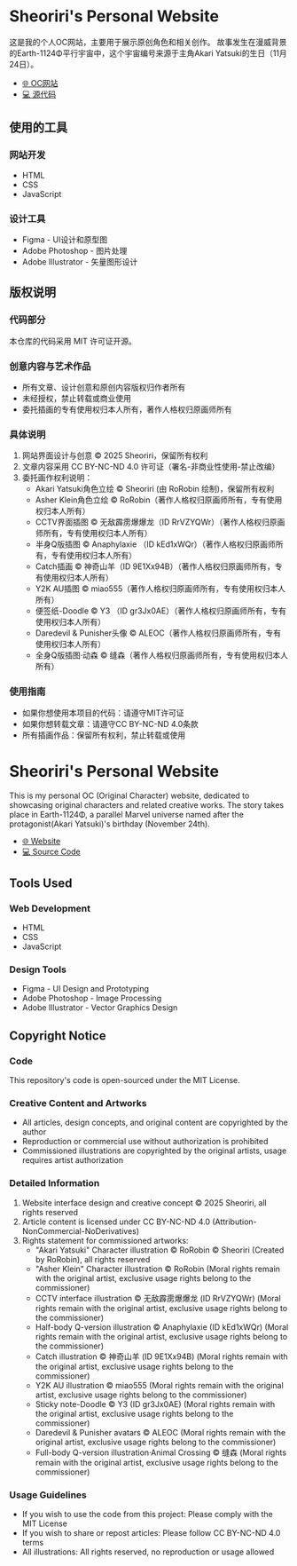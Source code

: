 # Sheoriri's Personal Website

这是我的个人OC网站，主要用于展示原创角色和相关创作。
故事发生在漫威背景的Earth-1124Φ平行宇宙中，这个宇宙编号来源于主角Akari Yatsuki的生日（11月24日）。
- [🌐 OC网站](https://akaoririi.github.io/Earth-1124-Phi/)
- [💻 源代码](https://github.com/Akaoririi/Earth-1124-Phi)

## 使用的工具
### 网站开发
- HTML
- CSS
- JavaScript

### 设计工具
- Figma - UI设计和原型图
- Adobe Photoshop - 图片处理
- Adobe Illustrator - 矢量图形设计

## 版权说明

### 代码部分
本仓库的代码采用 MIT 许可证开源。

### 创意内容与艺术作品
- 所有文章、设计创意和原创内容版权归作者所有
- 未经授权，禁止转载或商业使用
- 委托插画的专有使用权归本人所有，著作人格权归原画师所有

### 具体说明
1. 网站界面设计与创意 © 2025 Sheoriri，保留所有权利
2. 文章内容采用 CC BY-NC-ND 4.0 许可证（署名-非商业性使用-禁止改编）
3. 委托画作权利说明：
   - Akari Yatsuki角色立绘 © Sheoriri (由 RoRobin 绘制)，保留所有权利
   - Asher Klein角色立绘 © RoRobin（著作人格权归原画师所有，专有使用权归本人所有）
   - CCTV界面插图 © 无敌霹雳爆爆龙（ID RrVZYQWr）（著作人格权归原画师所有，专有使用权归本人所有）
   - 半身Q版插图 © Anaphylaxie （ID kEd1xWQr）（著作人格权归原画师所有，专有使用权归本人所有）
   - Catch插画 © 神奇山羊（ID 9E1Xx94B）（著作人格权归原画师所有，专有使用权归本人所有）
   - Y2K AU插图 © miao555（著作人格权归原画师所有，专有使用权归本人所有）
   - 便签纸-Doodle © Y3 （ID gr3Jx0AE）（著作人格权归原画师所有，专有使用权归本人所有）
   - Daredevil & Punisher头像 © ALEOC（著作人格权归原画师所有，专有使用权归本人所有）
   - 全身Q版插图·动森 © 缝森（著作人格权归原画师所有，专有使用权归本人所有）

### 使用指南
- 如果你想使用本项目的代码：请遵守MIT许可证
- 如果你想转载文章：请遵守CC BY-NC-ND 4.0条款
- 所有插画作品：保留所有权利，禁止转载或使用

# Sheoriri's Personal Website
This is my personal OC (Original Character) website, dedicated to showcasing original characters and related creative works. 
The story takes place in Earth-1124Φ, a parallel Marvel universe named after the protagonist(Akari Yatsuki)'s birthday (November 24th).
- [🌐 Website](https://akaoririi.github.io/Earth-1124-Phi/)
- [💻 Source Code](https://github.com/Akaoririi/Earth-1124-Phi)

## Tools Used
### Web Development
- HTML
- CSS
- JavaScript

### Design Tools
- Figma - UI Design and Prototyping
- Adobe Photoshop - Image Processing
- Adobe Illustrator - Vector Graphics Design
  
## Copyright Notice

### Code
This repository's code is open-sourced under the MIT License.

### Creative Content and Artworks
- All articles, design concepts, and original content are copyrighted by the author
- Reproduction or commercial use without authorization is prohibited
- Commissioned illustrations are copyrighted by the original artists, usage requires artist authorization

### Detailed Information
1. Website interface design and creative concept © 2025 Sheoriri, all rights reserved
2. Article content is licensed under CC BY-NC-ND 4.0 (Attribution-NonCommercial-NoDerivatives)
3. Rights statement for commissioned artworks:
   - "Akari Yatsuki" Character illustration © RoRobin © Sheoriri (Created by RoRobin), all rights reserved
   - "Asher Klein" Character illustration © RoRobin (Moral rights remain with the original artist, exclusive usage rights belong to the commissioner)
   - CCTV interface illustration © 无敌霹雳爆爆龙 (ID RrVZYQWr) (Moral rights remain with the original artist, exclusive usage rights belong to the commissioner)
   - Half-body Q-version illustration © Anaphylaxie (ID kEd1xWQr) (Moral rights remain with the original artist, exclusive usage rights belong to the commissioner)
   - Catch illustration © 神奇山羊 (ID 9E1Xx94B) (Moral rights remain with the original artist, exclusive usage rights belong to the commissioner)
   - Y2K AU illustration © miao555 (Moral rights remain with the original artist, exclusive usage rights belong to the commissioner)
   - Sticky note-Doodle © Y3 (ID gr3Jx0AE) (Moral rights remain with the original artist, exclusive usage rights belong to the commissioner)
   - Daredevil & Punisher avatars © ALEOC (Moral rights remain with the original artist, exclusive usage rights belong to the commissioner)
   - Full-body Q-version illustration·Animal Crossing © 缝森 (Moral rights remain with the original artist, exclusive usage rights belong to the commissioner)
  
### Usage Guidelines
- If you wish to use the code from this project: Please comply with the MIT License
- If you wish to share or repost articles: Please follow CC BY-NC-ND 4.0 terms
- All illustrations: All rights reserved, no reproduction or usage allowed
